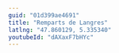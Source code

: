 ```yaml
---
guid: "01d399ae4691"
title: "Remparts de Langres"
latlng: "47.860129, 5.335340"
youtubeId: "dAXaxF7bHYc" 
---
```

